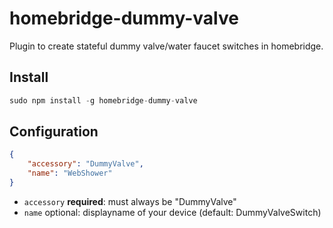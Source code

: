 # homebridge-dummy-valve
Plugin to create stateful dummy valve/water faucet switches in homebridge. 

## Install
```javascript
sudo npm install -g homebridge-dummy-valve
```

## Configuration
```json
{
    "accessory": "DummyValve",
    "name": "WebShower"
}
```
- `accessory` **required**: must always be "DummyValve"
- `name` optional: displayname of your device (default: DummyValveSwitch)

